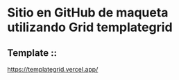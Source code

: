 # Sitio en GitHub de maqueta utilizando Grid  templategrid 
## Template ::
https://templategrid.vercel.app/
